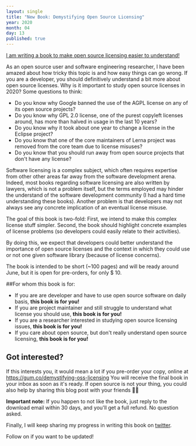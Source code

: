 ```yaml
---
layout: single
title: "New Book: Demystifying Open Source Licensing"
year: 2020
month: 04
day: 13
published: true
---
```


[I am writing a book to make open source licensing easier to understand!](https://gum.co/demystifying-oss-licensing) 

As an open source user and software engineering researcher, I have been amazed about how tricky this topic is and how easy things can go wrong.
If you are a developer, you should definitively understand a bit more about open source licenses. Why is it important to study open source licenses in 2020? Some questions to think:

- Do you know why Google banned the use of the AGPL license  on any of  its open source projects?
- Do you know why GPL 2.0 license, one of the purest copyleft licenses around, has more than halved in usage in the last 10 years?
- Do you know why it took about one year to change a license in the Eclipse project?
- Do you know that one of the core maintainers of Lerna project was removed from the core team due to license misuses?
- Do you know that you should run away from open source projects that don't have any license?

Software licensing is a complex subject, which often requires expertise from other other areas far away from the software development arena. Indeed, most books regarding software licensing are also written by lawyers, which is not a problem itself, but the terms employed may hinder the understand of the software development community (I had a hard time understanding these books). Another problem is that developers may not always see any concrete implication of an eventual license misuse. 

The goal of this book is two-fold: First, we intend to make this complex license stuff simpler. Second, the book should highlight concrete examples of license problems (so developers could easily relate to their activities). 

By doing this, we expect that developers could better understand the importance of open source licenses and the context in which they could use or not one given software library (because of license concerns). 

The book is intended to be short (~100 pages) and will be ready around June, but it is open for pre-orders, for only $ 10.

##For whom this book is for:

- If you are are developer and have to use open source software on daily basis, **this book is for you!**
- If you are project maintainer and still struggle to understand what license you should use, **this book is for you!**
- If you are a researcher interested in studying open source licensing issues, **this book is for you!**
- If you care about open source, but don't really understand open source licensing, **this book is for you!**

## Got interested?

If this interests you, it would mean a lot if you pre-order your copy, online at https://gum.co/demystifying-oss-licensing You will receive the final book in your inbox as soon as it's ready. If open source is not your thing, you could also help by sharing this blog post with your friends 🙏🏻

**Important note:** If you happen to not like the book, just reply to the download email within 30 days, and you'll get a full refund. No question asked.

Finally, I will keep sharing my progress in writing this book on [twitter](http://twitter.com/gustavopinto).

Follow on if you want to be updated! 
